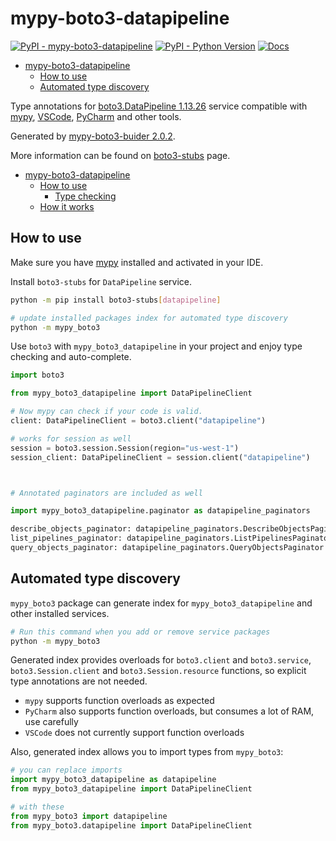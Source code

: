 # mypy-boto3-datapipeline

[![PyPI - mypy-boto3-datapipeline](https://img.shields.io/pypi/v/mypy-boto3-datapipeline.svg?color=blue)](https://pypi.org/project/mypy-boto3-datapipeline)
[![PyPI - Python Version](https://img.shields.io/pypi/pyversions/mypy-boto3-datapipeline.svg?color=blue)](https://pypi.org/project/mypy-boto3-datapipeline)
[![Docs](https://img.shields.io/readthedocs/mypy-boto3-builder.svg?color=blue)](https://mypy-boto3-builder.readthedocs.io/)

- [mypy-boto3-datapipeline](#mypy-boto3-datapipeline)
  - [How to use](#how-to-use)
  - [Automated type discovery](#automated-type-discovery)


Type annotations for
[boto3.DataPipeline 1.13.26](https://boto3.amazonaws.com/v1/documentation/api/1.13.26/reference/services/datapipeline.html#DataPipeline) service
compatible with [mypy](https://github.com/python/mypy), [VSCode](https://code.visualstudio.com/),
[PyCharm](https://www.jetbrains.com/pycharm/) and other tools.

Generated by [mypy-boto3-buider 2.0.2](https://github.com/vemel/mypy_boto3_builder).

More information can be found on [boto3-stubs](https://pypi.org/project/boto3-stubs/) page.

- [mypy-boto3-datapipeline](#mypy-boto3-datapipeline)
  - [How to use](#how-to-use)
    - [Type checking](#type-checking)
  - [How it works](#how-it-works)

## How to use

Make sure you have [mypy](https://github.com/python/mypy) installed and activated in your IDE.

Install `boto3-stubs` for `DataPipeline` service.

```bash
python -m pip install boto3-stubs[datapipeline]

# update installed packages index for automated type discovery
python -m mypy_boto3
```

Use `boto3` with `mypy_boto3_datapipeline` in your project and enjoy type checking and auto-complete.

```python
import boto3

from mypy_boto3_datapipeline import DataPipelineClient

# Now mypy can check if your code is valid.
client: DataPipelineClient = boto3.client("datapipeline")

# works for session as well
session = boto3.session.Session(region="us-west-1")
session_client: DataPipelineClient = session.client("datapipeline")



# Annotated paginators are included as well

import mypy_boto3_datapipeline.paginator as datapipeline_paginators

describe_objects_paginator: datapipeline_paginators.DescribeObjectsPaginator = client.get_paginator("describe_objects")
list_pipelines_paginator: datapipeline_paginators.ListPipelinesPaginator = client.get_paginator("list_pipelines")
query_objects_paginator: datapipeline_paginators.QueryObjectsPaginator = client.get_paginator("query_objects")
```

## Automated type discovery

`mypy_boto3` package can generate index for `mypy_boto3_datapipeline` and other installed services.

```bash
# Run this command when you add or remove service packages
python -m mypy_boto3
```

Generated index provides overloads for `boto3.client` and `boto3.service`,
`boto3.Session.client` and `boto3.Session.resource` functions,
so explicit type annotations are not needed.

- `mypy` supports function overloads as expected
- `PyCharm` also supports function overloads, but consumes a lot of RAM, use carefully
- `VSCode` does not currently support function overloads

Also, generated index allows you to import types from `mypy_boto3`:

```python
# you can replace imports
import mypy_boto3_datapipeline as datapipeline
from mypy_boto3_datapipeline import DataPipelineClient

# with these
from mypy_boto3 import datapipeline
from mypy_boto3.datapipeline import DataPipelineClient
```